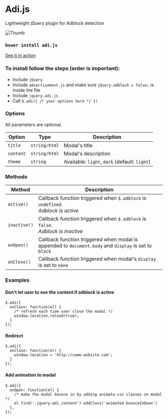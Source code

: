 # Adi.js
Lightweight jQuery plugin for Adblock detection

![Thumb](http://i.imgur.com/EihVW9a.jpg)

### ```bower install adi.js```

[See it in action](http://codepen.io/mariusbalaj/pen/MaEdpx)

### To install follow the steps (order is important):
  
  - Include ```jQuery```
  - Include ```advertisement.js``` and make sure ```jQuery.adblock = false;``` is inside the file
  - Include ```jquery.adi.js```
  - Call ```$.adi({ /* your options here */ })```


### Options
All parameters are optional.

|    Option     |       Type        |                        Description                        |
|---------------|-------------------|-----------------------------------------------------------|
| ```title```   | ```string/html``` | Modal's title                                             |
| ```content``` | ```string/html``` | Modal's description                                       |
| ```theme ```  | ```string```      | Available: ```light```, ```dark``` (default: ```light```) |


### Methods

|      Method      |                                                    Description                                                    |
|------------------|-------------------------------------------------------------------------------------------------------------------|
| ```active()```   | Callback function triggered when ```$.adblock``` is ```undefined```.<br> *Adblock is active*                      |
| ```inactive()``` | Callback function triggered when ```$.adblock``` is ```false```.<br> *Adblock is inactive*                        |
| ```onOpen()```   | Callback function triggered when modal is appended to ```document.body``` and ```display``` is set to ```block``` |
| ```onClose()```  | Callback function triggered when modal's ```display``` is set to ```none```                                       |

### Examples

#### Don't let user to see the content if adblock is active
```
$.adi({
  onClose: function(el) {
    /* refresh each time user close the modal */
    window.location.reload(true);
  }
});
```

#### Redirect 
```
$.adi({
  onClose: function(el) {
    window.location = 'http://some-website.com';
  }
});
```

#### Add animation to modal
```
$.adi({
  onOpen: function(el) {
    /* make the modal bounce in by adding animate.css classes on modal */
    el.find('.jquery-adi_content').addClass('animated bounceInDown')
  },
});
